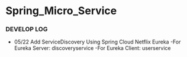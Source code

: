 # Spring_Micro_Service
### DEVELOP LOG
>
- 05/22 Add ServiceDiscovery Using Spring Cloud Netflix Eureka
	-For Eureka Server: discoveryservice
	-For Eureka Client: userservice